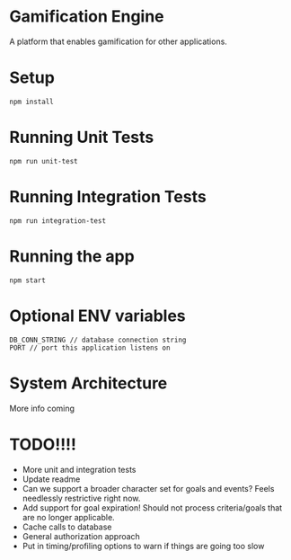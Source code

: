 # Gamification Engine
A platform that enables gamification for other applications.

# Setup
```
npm install
```

# Running Unit Tests

```
npm run unit-test
```

# Running Integration Tests

```
npm run integration-test
```

# Running the app
```
npm start
```

# Optional ENV variables
```
DB_CONN_STRING // database connection string
PORT // port this application listens on
```




# System Architecture
More info coming

# TODO!!!!
* More unit and integration tests
* Update readme
* Can we support a broader character set for goals and events? Feels needlessly restrictive right now.
* Add support for goal expiration! Should not process criteria/goals that are no longer applicable.
* Cache calls to database
* General authorization approach
* Put in timing/profiling options to warn if things are going too slow